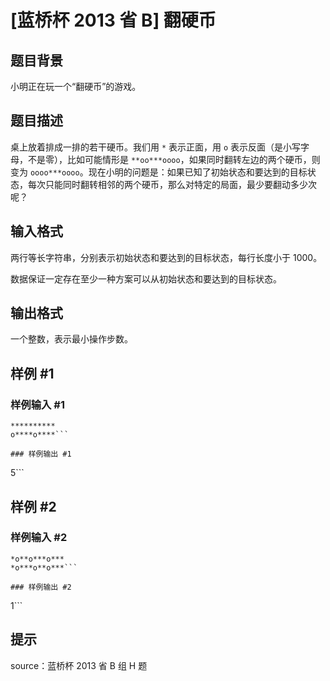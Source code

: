 # [蓝桥杯 2013 省 B] 翻硬币

## 题目背景

小明正在玩一个“翻硬币”的游戏。

## 题目描述

桌上放着排成一排的若干硬币。我们用 `*` 表示正面，用 `o` 表示反面（是小写字母，不是零），比如可能情形是 `**oo***oooo`，如果同时翻转左边的两个硬币，则变为 `oooo***oooo`。现在小明的问题是：如果已知了初始状态和要达到的目标状态，每次只能同时翻转相邻的两个硬币，那么对特定的局面，最少要翻动多少次呢？


## 输入格式

两行等长字符串，分别表示初始状态和要达到的目标状态，每行长度小于 $1000$。

数据保证一定存在至少一种方案可以从初始状态和要达到的目标状态。

## 输出格式

一个整数，表示最小操作步数。

## 样例 #1

### 样例输入 #1
```
**********
o****o****```

### 样例输出 #1

```
5```

## 样例 #2

### 样例输入 #2
```
*o**o***o***
*o***o**o***```

### 样例输出 #2

```
1```

## 提示

source：蓝桥杯 2013 省 B 组 H 题
